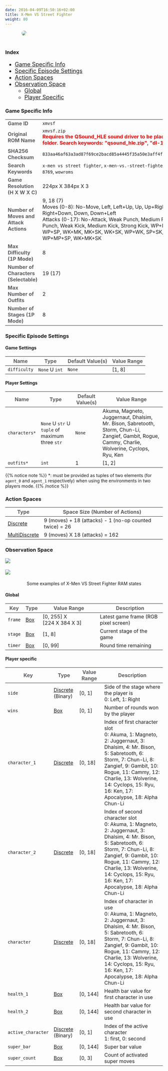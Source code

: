 ```yaml
---
date: 2016-04-09T16:50:16+02:00
title: X-Men VS Street Fighter
weight: 80
---
```


<figure style="margin-bottom:0px; margin-top:0px; margin-right:auto; margin-left:auto; width: 400px;">
  <img src="../../../images/envs/xmvsf.jpg" style="margin-bottom:20px; border-radius: 10px;"/>
</figure>

### Index

<div style="font-size:1.125rem;">

- <a href="./#game-specific-info">Game Specific Info</a>
- <a href="./#specific-episode-settings">Specific Episode Settings</a>
- <a href="./#action-spaces">Action Spaces</a>
- <a href="./#observation-space">Observation Space</a>
  - <a href="./#global">Global</a>
  - <a href="./#player-specific">Player Specific</a>

</div>

### Game Specific Info

|                                                                                                                          |                                                                                                                                                                                                        |
| ------------------------------------------------------------------------------------------------------------------------ | ------------------------------------------------------------------------------------------------------------------------------------------------------------------------------------------------------ |
| <strong><span style="color:#5B5B60;">Game ID</span></strong>                                                             | `xmvsf`                                                                                                                                                                                                |
| <strong><span style="color:#5B5B60;">Original ROM Name</span></strong></strong>                                                   | `xmvsf.zip`<br><strong><span style="color:#FF0000;">Requires the QSound_HLE sound driver to be placed in the roms folder. Search keywords: "qsound_hle.zip", "dl-1425.bin"</span></strong>                                                   |
| <strong><span style="color:#5B5B60;">SHA256 Checksum</span></strong>                                                     | `833aa46af63a3ad87f69ce2bacd85a4445f35a50e3aff4f793f069b205b51c60`                                                                                                                                     |
| <strong><span style="color:#5B5B60;">Search Keywords</span></strong>                                                     | `x-men vs street fighter`, `x-men-vs.-street-fighter-usa-961004`, `8769`, `wowroms`                                                                                                                                  |
| <strong><span style="color:#5B5B60;">Game Resolution<br>(H X W X C)</span></strong>                                      | 224px&#160;X&#160;384px&#160;X&#160;3                                                                                                                                                                  |
| <strong><span style="color:#5B5B60;">Number of Moves and Attack Actions</span></strong> | 9, 18 (7)<br>Moves (0-8): No-Move, Left, Left+Up, Up, Up+Right, Right, Right+Down, Down, Down+Left<br>Attacks (0-17): No-Attack, Weak Punch, Medium Punch, Strong Punch, Weak Kick, Medium Kick, Strong Kick, WP+MP, MP+SP, WP+SP, WK+MK, MK+SK, WK+SK, WP+WK, SP+SK, MP+WK, WP+MP+SP, WK+MK+SK |
| <strong><span style="color:#5B5B60;">Max Difficulty (1P Mode)</span></strong>                                            | 8                                                                                                                                                                                                      |
| <strong><span style="color:#5B5B60;">Number of Characters (Selectable)</span></strong>                                   | 19 (17)                                                                                                                                                                                                |
| <strong><span style="color:#5B5B60;">Max Number of Outfits</span></strong>                                               | 2                                                                                                                                                                                                      |
| <strong><span style="color:#5B5B60;">Number of Stages (1P Mode)</span></strong>                                          | 8                                                                                                                                                                                                      |

### Specific Episode Settings

#### Game Settings

| <strong><span style="color:#5B5B60;">Name</span></strong> | <strong><span style="color:#5B5B60;">Type</span></strong> | <strong><span style="color:#5B5B60;">Default Value(s)</span></strong> | <strong><span style="color:#5B5B60;">Value Range</span></strong>                      |
| -------------------------------------------------------- | --------------------------------------------------------- | --------------------------------------------------------------------- | ------------------------------------------------------------------------------------- |
| `difficulty`                                             | `None` U `int`                                                     | `None`                                                                     | [1, 8]                                                                                |

#### Player Settings

| <strong><span style="color:#5B5B60;">Name</span></strong> | <strong><span style="color:#5B5B60;">Type</span></strong> | <strong><span style="color:#5B5B60;">Default Value(s)</span></strong> | <strong><span style="color:#5B5B60;">Value Range</span></strong>                      |
| -------------------------------------------------------- | --------------------------------------------------------- | --------------------------------------------------------------------- | ------------------------------------------------------------------------------------- |
| `characters*`                                             | `None` U `str` U `tuple` of maximum three `str`                   | `None`                                                              | Akuma, Magneto, Juggernaut, Dhalsim, Mr. Bison, Sabretooth, Storm, Chun-Li, Zangief, Gambit, Rogue, Cammy, Charlie, Wolverine, Cyclops, Ryu, Ken |
`outfits*`                                           | `int`                                                     | 1                                                                     | [1, 2]                                                                                |

{{% notice note %}}
*: must be provided as tuples of two elements (for `agent_0` and `agent_1` respectively) when using the environments in two players mode.
{{% /notice %}}

### Action Spaces

| <strong><span style="color:#5B5B60;">Type</span></strong>                                                          | <strong><span style="color:#5B5B60;">Space Size (Number of Actions)</span></strong> |
| ------------------------------------------------------------------------------------------------------------------ | ----------------------------------------------------------------------------------- |
| <a href="https://github.com/Farama-Foundation/Gymnasium/blob/main/gymnasium/spaces/discrete.py" target="blank_">Discrete</a>            | 9 (moves) + 18 (attacks) - 1 (no-op counted twice) = 26                         |
| <a href="https://github.com/Farama-Foundation/Gymnasium/blob/main/gymnasium/spaces/multi_discrete.py" target="blank_">MultiDiscrete</a> | 9 (moves) X 18 (attacks) = 162                                                         |

### Observation Space

<figure style="margin-bottom:0px; margin-top:0px; margin-right:auto; margin-left:auto;">
  <img src="../../../images/envs/xmvsfData.jpg" style="margin-bottom:20px;">
</figure>
<figure style="margin-bottom:0px; margin-top:0px; margin-right:auto; margin-left:auto;">
  <img src="../../../images/envs/xmvsfData2.jpg" style="margin-bottom:20px;">
  <figcaption align="middle">Some examples of X-Men VS Street Fighter RAM states</figcaption>
</figure>

#### Global

| <strong><span style="color:#5B5B60;">Key</span></strong> | <strong><span style="color:#5B5B60;">Type</span></strong>                                     | <strong><span style="color:#5B5B60;">Value Range</span></strong> | <strong><span style="color:#5B5B60;">Description</span></strong> |
| -------------------------------------------------------- | --------------------------------------------------------------------------------------------- | ---------------------------------------------------------------- | ---------------------------------------------------------------- |
| `frame`                                                  | <a href="https://github.com/Farama-Foundation/Gymnasium/blob/main/gymnasium/spaces/box.py" target="blank_">Box</a> | [0,&#160;255] X [224&#160;X&#160;384&#160;X&#160;3]              | Latest game frame (RGB pixel screen)                             |
| `stage`                                                  | <a href="https://github.com/Farama-Foundation/Gymnasium/blob/main/gymnasium/spaces/box.py" target="blank_">Box</a> | [1, 8]                                                           | Current stage of the game                                        |
| `timer`                                                  | <a href="https://github.com/Farama-Foundation/Gymnasium/blob/main/gymnasium/spaces/box.py" target="blank_">Box</a> | [0, 99]                                                           | Round time remaining                                        |

#### Player specific

| <strong><span style="color:#5B5B60;">Key</span></strong> | <strong><span style="color:#5B5B60;">Type</span></strong>                                                        | <strong><span style="color:#5B5B60;">Value Range</span></strong> | <strong><span style="color:#5B5B60;">Description</span></strong>                                                                                                                                                                                                  |
| -------------------------------------------------------- | ---------------------------------------------------------------------------------------------------------------- | ---------------------------------------------------------------- | ----------------------------------------------------------------------------------------------------------------------------------------------------------------------------------------------------------------------------------------------------------------- |
| `side`                                      | <a href="https://github.com/Farama-Foundation/Gymnasium/blob/main/gymnasium/spaces/discrete.py" target="blank_">Discrete</a> (Binary) | [0,&#160;1]                                                      | Side of the stage where the player is<br>0: Left, 1: Right                                                                                                                                                                                                        |
| `wins`                                      | <a href="https://github.com/Farama-Foundation/Gymnasium/blob/main/gymnasium/spaces/box.py" target="blank_">Box</a>                    | [0,&#160;1]                                                      | Number of rounds won by the player                                                                                                                                                                                                                                |
| `character_1`                                      | <a href="https://github.com/Farama-Foundation/Gymnasium/blob/main/gymnasium/spaces/discrete.py" target="blank_">Discrete</a>          | [0,&#160;18]                                                     | Index of first character slot<br>0: Akuma, 1: Magneto, 2: Juggernaut, 3: Dhalsim, 4: Mr. Bison, 5: Sabretooth, 6: Storm, 7: Chun-Li, 8: Zangief, 9: Gambit, 10: Rogue, 11: Cammy, 12: Charlie, 13: Wolverine, 14: Cyclops, 15: Ryu, 16: Ken, 17: Apocalypse, 18: Alpha Chun-Li                                                                                                               |
| `character_2`                                      | <a href="https://github.com/Farama-Foundation/Gymnasium/blob/main/gymnasium/spaces/discrete.py" target="blank_">Discrete</a>          | [0,&#160;18]                                                     | Index of second character slot<br>0: Akuma, 1: Magneto, 2: Juggernaut, 3: Dhalsim, 4: Mr. Bison, 5: Sabretooth, 6: Storm, 7: Chun-Li, 8: Zangief, 9: Gambit, 10: Rogue, 11: Cammy, 12: Charlie, 13: Wolverine, 14: Cyclops, 15: Ryu, 16: Ken, 17: Apocalypse, 18: Alpha Chun-Li                                                                                                                |
| `character`                                      | <a href="https://github.com/Farama-Foundation/Gymnasium/blob/main/gymnasium/spaces/discrete.py" target="blank_">Discrete</a>          | [0,&#160;18]                                                     | Index of character in use<br>0: Akuma, 1: Magneto, 2: Juggernaut, 3: Dhalsim, 4: Mr. Bison, 5: Sabretooth, 6: Storm, 7: Chun-Li, 8: Zangief, 9: Gambit, 10: Rogue, 11: Cammy, 12: Charlie, 13: Wolverine, 14: Cyclops, 15: Ryu, 16: Ken, 17: Apocalypse, 18: Alpha Chun-Li                                                                                                                |
| `health_1`                                 | <a href="https://github.com/Farama-Foundation/Gymnasium/blob/main/gymnasium/spaces/box.py" target="blank_">Box</a>                    | [0,&#160;144]                                                    | Health bar value for first character in use                                                                                                                                                                                                                                                  |
| `health_2`                                 | <a href="https://github.com/Farama-Foundation/Gymnasium/blob/main/gymnasium/spaces/box.py" target="blank_">Box</a>                    | [0,&#160;144]                                                    | Health bar value for second character in use                                                                                                                                                                                                                                                  |
| `active_character`                          | <a href="https://github.com/Farama-Foundation/Gymnasium/blob/main/gymnasium/spaces/discrete.py" target="blank_">Discrete</a> (Binary) | [0,&#160;1]                                                      | Index of the active character<br>1: first, 0: second                                                                                                                                                                                                                                                                                                                                                                                                                                        |
| `super_bar`                              | <a href="https://github.com/Farama-Foundation/Gymnasium/blob/main/gymnasium/spaces/box.py" target="blank_">Box</a>                    | [0,&#160;144]                                                    | Super bar value                                                                                                                                                                                                                                                                                                                               |
| `super_count`                          | <a href="https://github.com/Farama-Foundation/Gymnasium/blob/main/gymnasium/spaces/box.py" target="blank_">Box</a>                    | [0,&#160;3]                                                      | Count of activated super moves                                                                                                                                                                                                                                                                                                                |